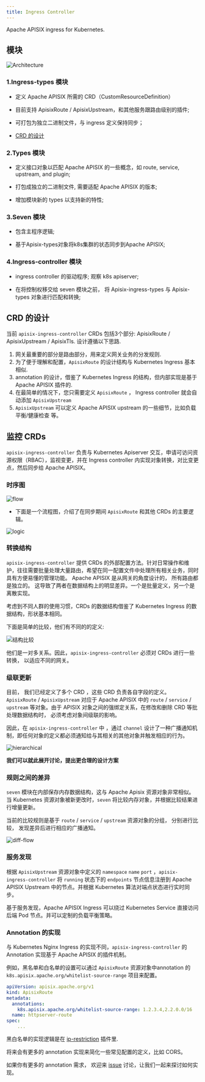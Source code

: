 ```yaml
---
title: Ingress Controller
---
```


<!--
#
# Licensed to the Apache Software Foundation (ASF) under one or more
# contributor license agreements.  See the NOTICE file distributed with
# this work for additional information regarding copyright ownership.
# The ASF licenses this file to You under the Apache License, Version 2.0
# (the "License"); you may not use this file except in compliance with
# the License.  You may obtain a copy of the License at
#
#     http://www.apache.org/licenses/LICENSE-2.0
#
# Unless required by applicable law or agreed to in writing, software
# distributed under the License is distributed on an "AS IS" BASIS,
# WITHOUT WARRANTIES OR CONDITIONS OF ANY KIND, either express or implied.
# See the License for the specific language governing permissions and
# limitations under the License.
#
-->

Apache APISIX ingress for Kubernetes.

## 模块

![Architecture](../../assets/images/modules.png)

### 1.Ingress-types 模块

- 定义 Apache APISIX 所需的 CRD（CustomResourceDefinition）

- 目前支持 ApisixRoute / ApisixUpstream，和其他服务跟路由级别的插件;

- 可打包为独立二进制文件，与 ingress 定义保持同步；

- [CRD 的设计](https://github.com/apache/apisix-ingress-controller/issues/3)

### 2.Types 模块

- 定义接口对象以匹配 Apache APISIX 的一些概念，如 route, service, upstream, and plugin;

- 打包成独立的二进制文件, 需要适配 Apache APISIX 的版本;

- 增加模块新的 types 以支持新的特性;

### 3.Seven 模块

- 包含主程序逻辑;

- 基于Apisix-types对象将k8s集群的状态同步到Apache APISIX;

### 4.Ingress-controller 模块

- ingress controller 的驱动程序; 观察 k8s apiserver;

- 在将控制权移交给 seven 模块之前， 将 Apisix-ingress-types 与 Apisix-types 对象进行匹配和转换;

## CRD 的设计

当前 `apisix-ingress-controller` CRDs 包括3个部分: ApisixRoute / ApisixUpstream / ApisixTls. 设计遵循以下思路.

1. 网关最重要的部分是路由部分，用来定义网关业务的分发规则.
2. 为了便于理解和配置，`ApisixRoute` 的设计结构与 Kubernetes Ingress 基本相似.
3. annotation 的设计，借鉴了 Kubernetes Ingress 的结构，但内部实现是基于 Apache APISIX 插件的.
4. 在最简单的情况下，您只需要定义 `ApisixRoute` ， Ingress controller 就会自动添加 `ApisixUpstream`
5. `ApisixUpstream` 可以定义 Apache APISIX upstream 的一些细节，比如负载平衡/健康检查 等。

## 监控 CRDs

`apisix-ingress-controller` 负责与 Kubernetes Apiserver 交互，申请可访问资源权限（RBAC），监视变更，并在 Ingress controller 内实现对象转换，对比变更点，然后同步给 Apache APISIX。

### 时序图

![flow](../../assets/images/flow.png)

* 下面是一个流程图，介绍了在同步期间 `ApisixRoute` 和其他 CRDs 的主要逻辑。

![logic](../../assets/images/sync-logic-controller.png)

### 转换结构

`apisix-ingress-controller` 提供 CRDs 的外部配置方法。针对日常操作和维护，往往需要批量处理大量路由，希望在同一配置文件中处理所有相关业务，同时具有方便易懂的管理功能。 Apache APISIX 是从网关的角度设计的， 所有路由都是独立的。 这导致了两者在数据结构上的明显差异。一个是批量定义，另一个是离散实现。

考虑到不同人群的使用习惯，CRDs 的数据结构借鉴了 Kubernetes Ingress 的数据结构，形状基本相同。

下面是简单的比较，他们有不同的的定义:

![结构比较](../../assets/images/struct-compare.png)

他们是一对多关系。因此，`apisix-ingress-controller` 必须对 CRDs 进行一些转换， 以适应不同的网关。

### 级联更新

目前， 我们已经定义了多个 CRD ，这些 CRD 负责各自字段的定义。 `ApisixRoute` / `ApisixUpstream` 对应于 Apache APISIX 中的 `route` / `service` / `upstream` 等对象。由于 APISIX 对象之间的强绑定关系，在修改和删除 CRD 等批处理数据结构时， 必须考虑对象间级联的影响。

因此，在 `apisix-ingress-controller` 中 ，通过 `channel` 设计了一种广播通知机制，即任何对象的定义都必须通知给与其相关的其他对象并触发相应的行为。

![hierarchical](../../assets/images/cascade-update.png)

**我们可以就此展开讨论，提出更合理的设计方案**

### 规则之间的差异

 `seven` 模块在内部保存内存数据结构，这与 Apache Apisix 资源对象非常相似。 当 Kubernetes 资源对象被新更改时，`seven` 将比较内存对象，并根据比较结果进行增量更新。

 当前的比较规则是基于 `route` / `service` / `upstream` 资源对象的分组， 分别进行比较， 发现差异后进行相应的广播通知。

![diff-flow](../../assets/images/diff-rules.png)

### 服务发现

根据 `ApisixUpstream` 资源对象中定义的 `namespace` `name` `port` ，`apisix-ingress-controller` 将 `running` 状态下的 `endpoints` 节点信息注册到 Apache APISIX Upstream 中的节点。并根据 Kubernetes 算法对端点状态进行实时同步。

基于服务发现，Apache APISIX Ingress 可以绕过 Kubernetes Service 直接访问后端 Pod 节点。并可以定制的负载平衡策略。

### Annotation 的实现

与 Kubernetes Nginx Ingress 的实现不同，`apisix-ingress-controller` 的 Annotation 实现基于 Apache APISIX 的插件机制。

例如，黑名单和白名单的设置可以通过 `ApisixRoute` 资源对象中annotation 的 `k8s.apisix.apache.org/whitelist-source-range` 项目来配置。

```yaml
apiVersion: apisix.apache.org/v1
kind: ApisixRoute
metadata:
  annotations:
    k8s.apisix.apache.org/whitelist-source-range: 1.2.3.4,2.2.0.0/16
  name: httpserver-route
spec:
    ...
```

黑白名单的实现逻辑是在 [ip-restriction](https://github.com/apache/apisix/blob/master/doc/plugins/ip-restriction.md) 插件里.

将来会有更多的 annotation 实现来简化一些常见配置的定义，比如 CORS。

如果你有更多的 annotation 需求， 欢迎来 [issue](https://github.com/apache/apisix-ingress-controller/issues) 讨论，让我们一起来探讨如何实现。
